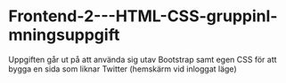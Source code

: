 # Frontend-2---HTML-CSS-gruppinl-mningsuppgift
Uppgiften går ut på att använda sig utav Bootstrap samt egen CSS för att bygga en sida som liknar Twitter (hemskärm vid inloggat läge)
